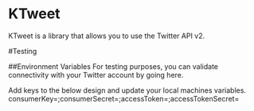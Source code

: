 # KTweet
KTweet is a library that allows you to use the Twitter API v2.



#Testing

##Environment Variables
For testing purposes,  you can validate connectivity with your Twitter account by going here.

Add keys to the below design and update your local machines variables. 
consumerKey=;consumerSecret=;accessToken=;accessTokenSecret=

